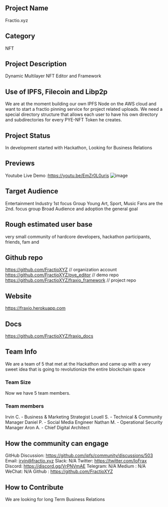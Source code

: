 ## Project Name
Fractio.xyz

## Category
NFT

## Project Description
Dynamic Multilayer NFT Editor and Framework

## Use of IPFS, Filecoin and Libp2p
We are at the moment building our own IPFS Node on the AWS cloud and want to start
a fractio pinning service for project related uploads. We need a special directory structure that 
allows each user to have his own directory and subdirectories for every PYE-NFT Token he creates.

## Project Status
In development started with Hackathon, Looking for Business Relations

## Previews
Youtube Live Demo :https://youtu.be/EmZr0L0uris
![image](https://user-images.githubusercontent.com/34139485/115134813-c3849180-a013-11eb-8a08-fded456576ad.png)

## Target Audience
Entertainment Industry 1st focus Group
Young Art, Sport, Music Fans are the 2nd. focus group
Broad Audience and adoption the general goal

## Rough estimated user base 
very small community of hardcore developers,
hackathon participants, friends, fam and 

## Github repo
https://github.com/FractioXYZ // organization account
https://github.com/FractioXYZ/pye_editor // demo repo
https://github.com/FractioXYZ/fraxio_framework // project repo

## Website
https://fraxio.herokuapp.com

## Docs
https://github.com/FractioXYZ/fraxio_docs

## Team Info
We are a team of 5 that met at the Hackathon and came up with a very sweet idea that 
is going to revolutionize the entire blockchain space 

### Team Size
Now we have 5 team members. 

### Team members
Irvin C. - Business & Marketing Strategist
Louell S. - Technical & Community Manager
Daniel P. -  Social Media Engineer
Nathan M. - Operational Security Manager
Aron A. - Chief Digital Architect

## How the community can engage
GitHub Discussion: https://github.com/ipfs/community/discussions/503
Email: irvin@fractio.xyz
Slack: N/A
Twitter: https://twitter.com/IoFrax
Discord: https://discord.gg/VrPNVmAE
Telegram: N/A
Medium : N/A
WeChat: N/A
Github : https://github.com/FractioXYZ

## How to Contribute

We are looking for long Term Business Relations 
